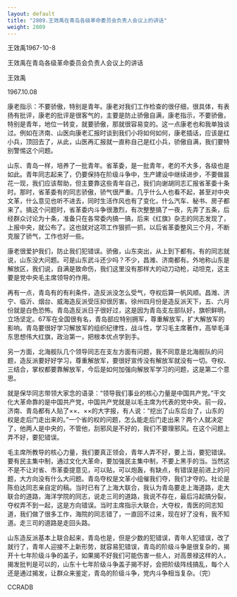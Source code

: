 ```yaml
---
layout: default
title: "2809.王效禹在青岛各级革命委员会负责人会议上的讲话"
weight: 2809
---
```


王效禹1967-10-8

王效禹在青岛各级革命委员会负责人会议上的讲话

王效禹

1967.10.08

康老指示：不要骄傲，特别是青年。康老对我们工作检查的很仔细，很具体，有表扬有批评，康老的批评是很客气的，主要是防止骄傲自满，康老指示，不要骄傲，特别是青年，地位一转变，就要骄傲，那就很容易变的。这一点康老也和我单独谈过。例如在济南、山医向康老汇报时谈到我们小将如何如何，康老插话，应该是红小兵，顶回去了，从此，山医再汇报就一直称自己是红小兵，骄傲自满，我们要特别警惕这个问题。

山东、青岛一样，培养了一批青年。省革委，是一批青年，老的不大多，各级也是如此。青年同志起来了，仍要保持在阶级斗争中，生产建设中继续进步，不要做昙花一现，我们应该帮助，但主要靠这些青年自己，我们向谢胡同志汇报省革委十条时。那时，省革委有的同志骄傲，骄气很严重。几乎什么人也看不起，甚至对中央文革，什么意见也听不进去，同时生活作风也有了变化，什么汽车、秘书、房子都来了。搞这个问题时，省革委内斗争很激烈，有次整整搞了一夜，先弄了五条，后经群众讨论为十条，准备只在各常委内搞一搞，后来《红旗》杂志的同志发现了，上报中央，就公布了。这也就对这项工作狠抓一抓，以后省革委整风三个月，不断克服了骄气，工作也好一些。

康老很爱护我们，防止我们犯错误。骄傲，山东突出，从上到下都有。有的同志就说，山东没大问题。可是山东武斗还少吗？不少，昌潍、济南都有。外地称山东是解放区，我们说，自满是致命伤，我们这里没有那样大的动刀动枪，动坦克，这主要是党中央毛主席领导的作用。

再有一点，青岛有的有利条件，造反派没怎么受气，夺权后算一帆风顺。昌潍、济宁、临沂、烟台、威海造反派受压抑很厉害。徐州四月份是造反派天下，五、六月份就是白色恐怖。青岛造反派日子很好过，这是因为青岛支左部队好，旗帜鲜明，立场坚定。67军在全国很有名，青岛部应特别拥军，尊重解放军，扩大解放军的影响。青岛要很好学习解放军的组织纪律性，战斗性，学习毛主席著作，高举毛泽东思想伟大红旗，政治第一，把根本优点学到手。

另一方面，北海舰队几个领导同志在支左方面有问题，我不同意是北海舰队的问题，造反派要好好学习，尊重解放军，要很好宣传没有解放军就没有一切。夺权、三结合，掌权都要靠解放军，今后是如何加强向解放军学习的问题，这是第二个意思。

就是保华同志带领大家念的语录：“领导我们事业的核心力量是中国共产党。”干文化大革命靠的是中国共产党，中国共产党就是以毛主席为代表的党中央。前一段，济南、青岛都有人贴了××、××的大字报，有人说：“挖出了山东后台了，山东的权是走后门走出来的。”一个省的权的问题，怎么能走后门走出来？两个人就决定了，他两人是中央的，不管他，刮邪风是不好的，我们不要理邪风。在这个问题上弄不好，要犯错误。

毛主席所教导的核心力量，我们要真正领会，青年人弄不好，要上当，要犯错误。要有民主集中制，通过文化大革命，要加强民主集中制，不要上黑手的当。当然这不是不让对省、市革委提意见，可以贴，可以炮轰，有缺点，有错误是前进上的问题，大方向没有什么大问题。青岛夺权是文革小组催我们夺，我们才夺的。社论是陈伯达同志亲自定的稿。当时已有了上海大联合，我认为青岛要走上海道路，走大联合的道路，海洋学院的同志，说走三司的道路，我说不存在，最后冯起搞分裂，夺权弄不到一起，这是方向错误。当时主席指示大联合，大夺权，青医的同志知道，我们做了很多工作，海院的同志错了，一直回不过来，现在好了没有，我不知道。走三司的道路是走回头路。

山东造反派基本上联合起来，青岛也是，但是少数的犯错误，青年人犯错误，改了就行了，青年人迎接不上新形势，就容易犯错误，青岛的阶级斗争是很复杂的，揭开十七年阶级斗争的盖子，如果揭不好我们可能伤害一些人，对高景禄这样的人，揭发批判是可以的，山东十七年阶级斗争盖子揭不好，会把阶级阵线搞乱，每个人还是通过揭发，让群众来鉴定，青岛的阶级斗争，党内斗争相当复杂。（完）

CCRADB

